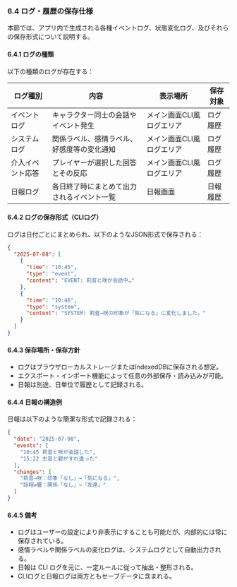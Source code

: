 ### 6.4 ログ・履歴の保存仕様

本節では、アプリ内で生成される各種イベントログ、状態変化ログ、及びそれらの保存形式について説明する。

#### 6.4.1 ログの種類

以下の種類のログが存在する：

| ログ種別     | 内容                    | 表示場所           | 保存対象 |
| -------- | --------------------- | -------------- | ---- |
| イベントログ   | キャラクター同士の会話やイベント発生    | メイン画面CLI風ログエリア | ログ履歴 |
| システムログ   | 関係ラベル、感情ラベル、好感度等の変化通知 | メイン画面CLI風ログエリア | ログ履歴 |
| 介入イベント応答 | プレイヤーが選択した回答とその反応     | メイン画面CLI風ログエリア | ログ履歴 |
| 日報ログ     | 各日終了時にまとめて出力されるイベント一覧 | 日報画面           | 日報履歴 |

#### 6.4.2 ログの保存形式（CLIログ）

ログは日付ごとにまとめられ、以下のようなJSON形式で保存される：

```json
{
  "2025-07-08": [
    {
      "time": "10:45",
      "type": "event",
      "content": "EVENT: 莉音と咲が会話中…"
    },
    {
      "time": "10:46",
      "type": "system",
      "content": "SYSTEM: 莉音→咲の印象が「気になる」に変化しました。"
    }
  ]
}
```

#### 6.4.3 保存場所・保存方針

* ログはブラウザローカルストレージまたはIndexedDBに保存される想定。
* エクスポート・インポート機能によって任意の外部保存・読み込みが可能。
* 日報は別途、日単位で履歴として記録される。

#### 6.4.4 日報の構造例

日報は以下のような簡潔な形式で記録される：

```json
{
  "date": "2025-07-08",
  "events": [
    "10:45 莉音と咲が会話した",
    "15:22 志音と碧がすれ違った"
  ],
  "changes": [
    "莉音→咲：印象「なし」→「気になる」",
    "詠翔⇄響：関係「なし」→「友達」"
  ]
}
```

#### 6.4.5 備考

* ログはユーザーの設定により非表示にすることも可能だが、内部的には常に保存されている。
* 感情ラベルや関係ラベルの変化ログは、システムログとして自動出力される。
* 日報は CLI ログを元に、一定ルールに従って抽出・整形される。
* CLIログと日報ログは両方ともセーブデータに含まれる。